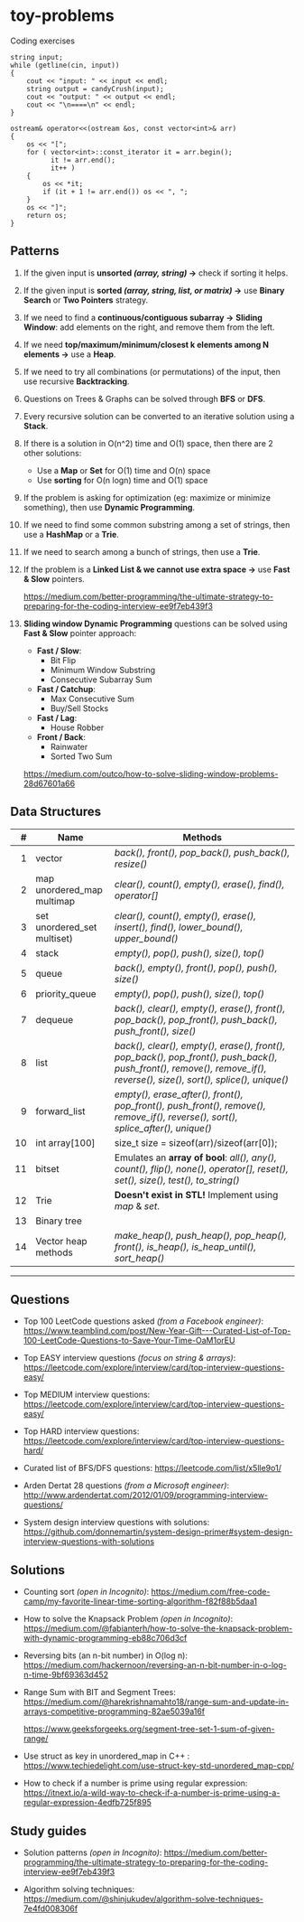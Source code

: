 # toy-problems

Coding exercises

    string input;
    while (getline(cin, input))
    {
        cout << "input: " << input << endl;
        string output = candyCrush(input);
        cout << "output: " << output << endl;
        cout << "\n====\n" << endl;
    }

    ostream& operator<<(ostream &os, const vector<int>& arr)
    {
        os << "[";
        for ( vector<int>::const_iterator it = arr.begin();
              it != arr.end();
              it++ )
        {
            os << *it;
            if (it + 1 != arr.end()) os << ", ";
        }
        os << "]";
        return os;
    }

## Patterns

1. If the given input is __unsorted _(array, string)_ &rarr;__  check if sorting it helps.

2. If the given input is __sorted _(array, string, list, or matrix)_ &rarr;__ use __Binary Search__ or __Two Pointers__ strategy.

3. If we need to find a __continuous/contiguous subarray &rarr;__ __Sliding Window__: add elements on the right, and remove them from the left.

4. If we need __top/maximum/minimum/closest k elements among N elements &rarr;__ use a __Heap__.

5. If we need to try all combinations (or permutations) of the input, then use recursive __Backtracking__.

6. Questions on Trees & Graphs can be solved through __BFS__ or __DFS__.

7. Every recursive solution can be converted to an iterative solution using a __Stack__.

8. If there is a solution in O(n^2) time and O(1) space, then there are 2 other solutions:
   - Use a __Map__ or __Set__ for O(1) time and O(n) space
   - Use __sorting__ for O(n logn) time and O(1) space

9. If the problem is asking for optimization (eg: maximize or minimize something), then use __Dynamic Programming__.

10. If we need to find some common substring among a set of strings, then use a __HashMap__ or a __Trie__.

11. If we need to search among a bunch of strings, then use a __Trie__.

12. If the problem is a __Linked List & we cannot use extra space &rarr;__ use __Fast & Slow__ pointers.

    <https://medium.com/better-programming/the-ultimate-strategy-to-preparing-for-the-coding-interview-ee9f7eb439f3>

13. __Sliding window Dynamic Programming__ questions can be solved using __Fast & Slow__ pointer approach:
    - __Fast / Slow__:
        - Bit Flip
        - Minimum Window Substring
        - Consecutive Subarray Sum
    - __Fast / Catchup__:
        - Max Consecutive Sum
        - Buy/Sell Stocks
    - __Fast / Lag__:
        - House Robber
    - __Front / Back__:
        - Rainwater
        - Sorted Two Sum

    <https://medium.com/outco/how-to-solve-sliding-window-problems-28d67601a66>

## Data Structures

|   #| Name                                | Methods                                              |
| --:|-------------------------------------|------------------------------------------------------|
|   1| vector                              | _back(), front(), pop_back(), push_back(), resize()_ |
|   2| map<br/>unordered_map<br/>multimap  | _clear(), count(), empty(), erase(), find(), operator[]_       |
|   3| set<br/>unordered_set<br/>multiset) | _clear(), count(), empty(), erase(), insert(), find(), lower_bound(), upper_bound()_ |
|   4| stack                               | _empty(), pop(), push(), size(), top()_              |
|   5| queue                               | _back(), empty(), front(), pop(), push(), size()_    |
|   6| priority_queue                      | _empty(), pop(), push(), size(), top()_              |
|   7| dequeue                             | _back(), clear(), empty(), erase(), front(), pop_back(), pop_front(), push_back(), push_front(), size()_ |
|   8| list                                | _back(), clear(), empty(), erase(), front(), pop_back(), pop_front(), push_back(), push_front(), remove(), remove_if(), reverse(), size(), sort(), splice(), unique()_  |
|   9| forward_list                        | _empty(), erase_after(), front(), pop_front(), push_front(), remove(), remove_if(), reverse(), sort(), splice_after(), unique()_ |
|  10| int array[100]                      | size_t size = sizeof(arr)/sizeof(arr[0]);            |
|  11| bitset                              | Emulates an __array of bool__: _all(), any(), count(), flip(), none(), operator[], reset(), set(), size(), test(), to_string()_ |
|  12| Trie                                | __Doesn't exist in STL!__ Implement using _map_ & _set_. |
|  13| Binary tree                         |                  |
|  14| Vector heap methods                 | _make_heap(), push_heap(), pop_heap(), front(), is_heap(), is_heap_until(), sort_heap()_  |

---

## Questions

- Top 100 LeetCode questions asked _(from a Facebook engineer)_: <https://www.teamblind.com/post/New-Year-Gift---Curated-List-of-Top-100-LeetCode-Questions-to-Save-Your-Time-OaM1orEU>

- Top EASY interview questions _(focus on string & arrays)_: <https://leetcode.com/explore/interview/card/top-interview-questions-easy/>

- Top MEDIUM interview questions: <https://leetcode.com/explore/interview/card/top-interview-questions-easy/>

- Top HARD interview questions: <https://leetcode.com/explore/interview/card/top-interview-questions-hard/>

- Curated list of BFS/DFS questions: <https://leetcode.com/list/x5lle9o1/>

- Arden Dertat 28 questions _(from a Microsoft engineer)_: <http://www.ardendertat.com/2012/01/09/programming-interview-questions/>

- System design interview questions with solutions: <https://github.com/donnemartin/system-design-primer#system-design-interview-questions-with-solutions>

## Solutions

- Counting sort _(open in Incognito)_: <https://medium.com/free-code-camp/my-favorite-linear-time-sorting-algorithm-f82f88b5daa1>

- How to solve the Knapsack Problem _(open in Incognito)_: <https://medium.com/@fabianterh/how-to-solve-the-knapsack-problem-with-dynamic-programming-eb88c706d3cf>

- Reversing bits (an n-bit number) in O(log n): <https://medium.com/hackernoon/reversing-an-n-bit-number-in-o-log-n-time-9bf69363d452>

- Range Sum with BIT and Segment Trees: <https://medium.com/@harekrishnamahto18/range-sum-and-update-in-arrays-competitive-programming-82ae5039a16f>

  <https://www.geeksforgeeks.org/segment-tree-set-1-sum-of-given-range/>

- Use struct as key in unordered_map in C++ : <https://www.techiedelight.com/use-struct-key-std-unordered_map-cpp/>

- How to check if a number is prime using regular expression: <https://itnext.io/a-wild-way-to-check-if-a-number-is-prime-using-a-regular-expression-4edfb725f895>

## Study guides

- Solution patterns _(open in Incognito)_: <https://medium.com/better-programming/the-ultimate-strategy-to-preparing-for-the-coding-interview-ee9f7eb439f3>

- Algorithm solving techniques: <https://medium.com/@shinjukudev/algorithm-solve-techniques-7e4fd008306f>
